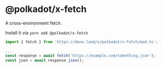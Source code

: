 # @polkadot/x-fetch

A cross-environment fetch.

Install it via `yarn add @polkadot/x-fetch`

```js
import { fetch } from 'https://deno.land/x/polkadot/x-fetch/mod.ts';

...
const response = await fetch('https://example.com/something.json');
const json = await response.json();
```
